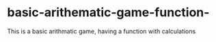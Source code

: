 # basic-arithematic-game-function-
This is a basic arithmatic game, having a function with calculations
